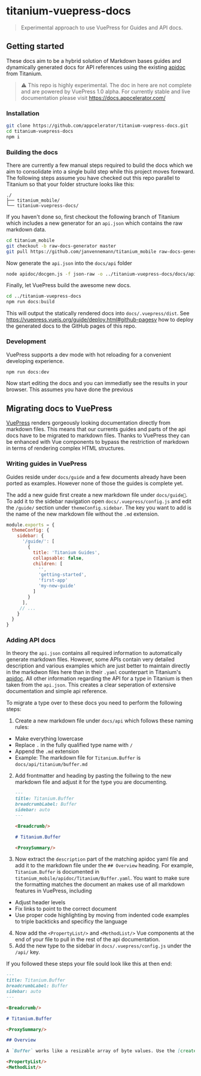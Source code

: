 # titanium-vuepress-docs

> Experimental approach to use VuePress for Guides and API docs.

## Getting started

These docs aim to be a hybrid solution of Markdown bases guides and dynamically generated docs for API references using the existing [apidoc](https://github.com/appcelerator/titanium_mobile/tree/master/apidoc) from Titanium.

> ⚠️ This repo is highly experimental. The doc in here are not complete and are powered by VuePress 1.0 alpha. For currently stable and live documentation please visit https://docs.appcelerator.com/

### Installation

```bash
git clone https://github.com/appcelerator/titanium-vuepress-docs.git
cd titanium-vuepress-docs
npm i
```

### Building the docs

There are currently a few manual steps required to build the docs which we aim to consolidate into a single build step while this project moves foreward. The following steps assume you have checked out this repo parallel to Titanium so that your folder structure looks like this:

```
./
├── titanium_mobile/
└── titanium-vuepress-docs/
```

If you haven't done so, first checkout the following branch of Titanium which includes a new generator for an `api.json` which contains the raw markdown data.

```bash
cd titanium_mobile
git checkout -b raw-docs-generator master
git pull https://github.com/janvennemann/titanium_mobile raw-docs-generator
```

Now generate the `api.json` into the `docs/api` folder

```bash
node apidoc/docgen.js -f json-raw -o ../titanium-vuepress-docs/docs/api/
```

Finally, let VuePress build the awesome new docs.

```bash
cd ../titanium-vuepress-docs
npm run docs:build
```

This will output the statically rendered docs into `docs/.vuepress/dist`. See <https://vuepress.vuejs.org/guide/deploy.html#github-pagesv> how to deploy the generated docs to the GitHub pages of this repo.

### Development

VuePress supports a dev mode with hot reloading for a convenient developing experience.

```bash
npm run docs:dev
```

Now start editing the docs and you can immediatly see the results in your browser. This assumes you have done the previous

## Migrating docs to VuePress

[VuePress](https://vuepress.vuejs.org/) renders gorgeously looking documentation directly from markdown files. This means that our currents guides and parts of the api docs have to be migrated to markdown files. Thanks to VuePress they can be enhanced with Vue components to bypass the restriction of markdown in terms of rendering complex HTML structures.

### Writing guides in VuePress

Guides reside under `docs/guide` and a few documents already have been ported as examples. However none of those the guides is complete yet.

The add a new guide first create a new markdown file under `docs/guide`. To add it to the sidebar navigation open `docs/.vuepress/config.js` and edit the `/guide/` section under `themeConfig.sidebar`. The key you want to add is the name of the new markdown file without the `.md` extension.

```js
module.exports = {
  themeConfig: {
    sidebar: {
      '/guide/': [
        {
          title: 'Titanium Guides',
          collapsable: false,
          children: [
            '',
            'getting-started',
            'first-app'
            'my-new-guide'
          ]
        }
      ],
     // ...
    }
  }
}
```

### Adding API docs

In theory the `api.json` contains all required information to automatically generate markdown files. However, some APIs contain very detailed description and various examples which are just better to maintain directly in the markdwon files here than in their `.yaml` counterpart in Titanium's [apidoc](https://github.com/appcelerator/titanium_mobile/tree/master/apidoc). All other information regarding the API for a type in Titanium is then taken from the `api.json`. This creates a clear seperation of extensive documentation and simple api reference.

To migrate a type over to these docs you need to perform the following steps:

1. Create a new markdown file under `docs/api` which follows these naming rules:
  * Make everything lowercase
  * Replace `.` in the fully qualified type name with `/`
  * Append the `.md` extension
  * Example: The markdown file for `Titanium.Buffer` is `docs/api/titanium/buffer.md`
2. Add frontmatter and heading by pasting the follwing to the new markdown file and adjust it for the type you are documenting.
    ```md
    ---
    title: Titanium.Buffer
    breadcrumbLabel: Buffer
    sidebar: auto
    ---

    <Breadcrumb/>

    # Titanium.Buffer

    <ProxySummary/>
    ```
3. Now extract the `description` part of the matching apidoc yaml file and add it to the markdown file under the `## Overview` heading. For example, `Titanium.Buffer` is documented in `titanium_mobile/apidoc/Titanium/Buffer.yaml`. You want to make sure the formatting matches the document an makes use of all markdown features in VuePress, including
  * Adjust header levels
  * Fix links to point to the correct document
  * Use proper code highlighting by moving from indented code examples to triple backticks and specificy the language
4. Now add the `<PropertyList/>` and `<MethodList/>` Vue components at the end of your file to pull in the rest of the api documentation.
5. Add the new type to the sidebar in `docs/.vuepress/config.js` under the `/api/` key.

If you followed these steps your file sould look like this at then end:
```md
---
title: Titanium.Buffer
breadcrumbLabel: Buffer
sidebar: auto
---

<Breadcrumb/>

# Titanium.Buffer

<ProxySummary/>

## Overview

A `Buffer` works like a resizable array of byte values. Use the [createBuffer](/api/titanium.md#createBuffer) method to create a buffer.

<PropertyList/>
<MethodList/>
```





